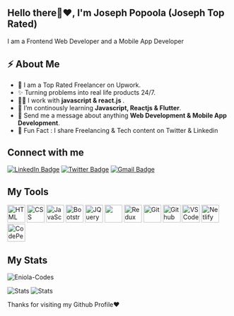 <h2>Hello there👋❤️, I'm Joseph Popoola <span>(Joseph Top Rated)</span></h2>
<p>I am a Frontend Web Developer and a Mobile App Developer</p>

<h2>⚡️ About Me</h2>

<ul>
  <li>🦾 I am a Top Rated Freelancer on Upwork. </li>
  <li>✨ Turning problems into real life products 24/7. </li>
  <li>👨‍💻 I work with <strong>javascript & react.js </strong>.</li>
  <li>🔭 I’m continously learning <strong>Javascript, Reactjs & Flutter</strong>. </li>
  <li>💬 Send me a message about anything <strong>Web Development & Mobile App Development</strong>.</li>
<li>🎉 Fun Fact : I share Freelancing & Tech content on Twitter & Linkedin</li>
</ul>

<h2>Connect with me</h3>
<p><a href="https://www.linkedin.com/in/josephpopoola6/"><img src="https://img.shields.io/badge/-Joseph%20Popoola%20-blue?style=plastic&amp;labelColor=blue&amp;logo=LinkedIn&amp;link=www.linkedin.com/in/adeoluwa-agbakosi-687023219" alt="LinkedIn Badge"></a> 
  <a href="https://twitter.com/josephpopoola6/"><img src="https://img.shields.io/badge/-JosephPopoola-informational?style=plastic&amp;labelColor=informational&amp;logo=Twitter&amp;link=https://twitter.com/Dev_180Memes" alt="Twitter Badge"></a>
  <a href="mailto:eniolacodes1@gmail.com"><img src="https://img.shields.io/badge/-Eniola%20Codes-fff?style=plastic&amp;labelColor=fff&amp;logo=Gmail&amp;link=mailto:adeoluwaagbakosi@gmail.com" alt="Gmail Badge"></a></p>

<h2> My Tools </h2>
<p align="left">
    <img src="https://cdn.jsdelivr.net/gh/devicons/devicon/icons/html5/html5-original.svg" alt="HTML" height="40" width="40" />
  <img src="https://cdn.jsdelivr.net/gh/devicons/devicon/icons/css3/css3-original.svg" alt="CSS" height="40" width="40"/>
  <img src="https://cdn.jsdelivr.net/gh/devicons/devicon/icons/javascript/javascript-original.svg" alt="JavaScript" height="40" width="40"/>
<!--    <img src="https://cdn.jsdelivr.net/gh/devicons/devicon/icons/typescript/typescript-original.svg" alt="TypeScript" height="40" width="40"/> -->
   <!-- <img src="https://cdn.jsdelivr.net/gh/devicons/devicon/icons/sass/sass-original.svg" alt="Sass" height="40" width="40"/> -->
  <img src="https://cdn.jsdelivr.net/gh/devicons/devicon/icons/bootstrap/bootstrap-original.svg" alt="Bootstrap" height="40" width="40"/>
   <img src="https://cdn.jsdelivr.net/gh/devicons/devicon/icons/jquery/jquery-original.svg" alt="JQuery" height="40" width="40"/>
  <img src="https://cdn.jsdelivr.net/gh/devicons/devicon/icons/react/react-original.svg" ait="React" height="40" width="40" />
   <img src="https://cdn.jsdelivr.net/gh/devicons/devicon/icons/redux/redux-original.svg" alt="Redux" height="40" width="40"/>
    <!-- <img src="https://cdn.jsdelivr.net/gh/devicons/devicon/icons/nextjs/nextjs-original.svg" alt="NextJS" height="40" width="40"/> -->
  <img src="https://cdn.jsdelivr.net/gh/devicons/devicon/icons/git/git-original.svg" alt="Git" height="40" width="40"/>
  <img src="https://cdn.jsdelivr.net/gh/devicons/devicon/icons/github/github-original.svg" alt="Github" height="40" width="40"/>
  <img src="https://cdn.jsdelivr.net/gh/devicons/devicon/icons/vscode/vscode-original.svg" alt="VSCode" height="40" width="40"/>
  <img src="https://cdn.jsdelivr.net/gh/devicons/devicon/icons/heroku/heroku-original.svg" alt="Netlify" height="40" width="40"/>
            <img src="https://cdn.jsdelivr.net/gh/devicons/devicon/icons/codepen/codepen-plain.svg"  alt="CodePen" height="40" width="40"/>
        
</p>

<!-- <p><img align="left" src="https://github-readme-stats.vercel.app/api/top-langs?username=Eniola-Codes&show_icons=true&locale=en&layout=compact" alt="Eniola-Codes" /></p> -->
<h2> My Stats </h2>
<p><img align="center" src="https://github-readme-streak-stats.herokuapp.com?user=olamideare" alt="Eniola-Codes" /></p>

<img src="https://github-readme-stats.vercel.app/api?username=Eniola-Codes&show_icons=true&hide_border=true" alt="Stats" />

<img src="https://github-readme-stats.vercel.app/api?username=olamideare&show_icons=true&hide_border=true" alt="Stats" />

<p> Thanks for visiting my Github Profile❤️ </p>
